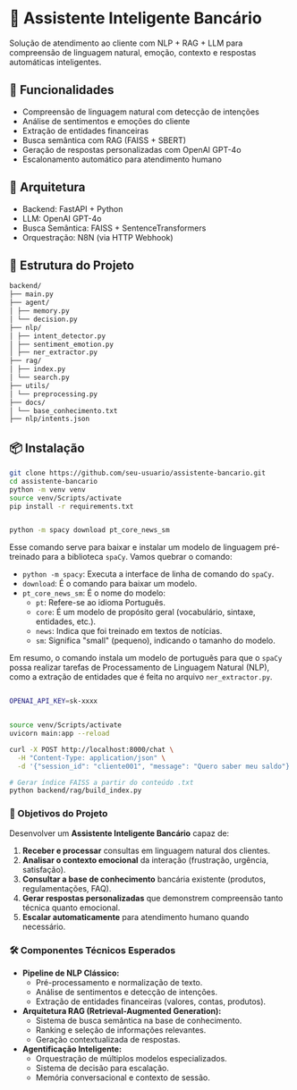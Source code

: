 # 🤖 Assistente Inteligente Bancário

Solução de atendimento ao cliente com NLP + RAG + LLM para compreensão de linguagem natural, emoção, contexto e respostas automáticas inteligentes.

## 🚀 Funcionalidades

- Compreensão de linguagem natural com detecção de intenções
- Análise de sentimentos e emoções do cliente
- Extração de entidades financeiras
- Busca semântica com RAG (FAISS + SBERT)
- Geração de respostas personalizadas com OpenAI GPT-4o
- Escalonamento automático para atendimento humano

## 🧱 Arquitetura

- Backend: FastAPI + Python
- LLM: OpenAI GPT-4o
- Busca Semântica: FAISS + SentenceTransformers
- Orquestração: N8N (via HTTP Webhook)

## 📁 Estrutura do Projeto

```txt
backend/
├── main.py
├── agent/
│ ├── memory.py
│ └── decision.py
├── nlp/
│ ├── intent_detector.py
│ ├── sentiment_emotion.py
│ ├── ner_extractor.py
├── rag/
│ ├── index.py
│ └── search.py
├── utils/
│ └── preprocessing.py
├── docs/
│ └── base_conhecimento.txt
├── nlp/intents.json

```
    

## 📦 Instalação

```bash
git clone https://github.com/seu-usuario/assistente-bancario.git
cd assistente-bancario
python -m venv venv
source venv/Scripts/activate
pip install -r requirements.txt

```

```bash

python -m spacy download pt_core_news_sm

```

Esse comando serve para baixar e instalar um modelo de linguagem pré-treinado para a biblioteca `spaCy`. Vamos quebrar o comando:

*   `python -m spacy`: Executa a interface de linha de comando do `spaCy`.
*   `download`: É o comando para baixar um modelo.
*   `pt_core_news_sm`: É o nome do modelo:
    *   `pt`: Refere-se ao idioma Português.
    *   `core`: É um modelo de propósito geral (vocabulário, sintaxe, entidades, etc.).
    *   `news`: Indica que foi treinado em textos de notícias.
    *   `sm`: Significa "small" (pequeno), indicando o tamanho do modelo.

Em resumo, o comando instala um modelo de português para que o `spaCy` possa realizar tarefas de Processamento de Linguagem Natural (NLP), como a extração de entidades que é feita no arquivo `ner_extractor.py`.



```bash

OPENAI_API_KEY=sk-xxxx


source venv/Scripts/activate
uvicorn main:app --reload

curl -X POST http://localhost:8000/chat \
  -H "Content-Type: application/json" \
  -d '{"session_id": "cliente001", "message": "Quero saber meu saldo"}'

# Gerar índice FAISS a partir do conteúdo .txt
python backend/rag/build_index.py

```

### 🎯 Objetivos do Projeto

Desenvolver um **Assistente Inteligente Bancário** capaz de:

1.  **Receber e processar** consultas em linguagem natural dos clientes.
2.  **Analisar o contexto emocional** da interação (frustração, urgência, satisfação).
3.  **Consultar a base de conhecimento** bancária existente (produtos, regulamentações, FAQ).
4.  **Gerar respostas personalizadas** que demonstrem compreensão tanto técnica quanto emocional.
5.  **Escalar automaticamente** para atendimento humano quando necessário.

### 🛠️ Componentes Técnicos Esperados

*   **Pipeline de NLP Clássico:**
    *   Pré-processamento e normalização de texto.
    *   Análise de sentimentos e detecção de intenções.
    *   Extração de entidades financeiras (valores, contas, produtos).
*   **Arquitetura RAG (Retrieval-Augmented Generation):**
    *   Sistema de busca semântica na base de conhecimento.
    *   Ranking e seleção de informações relevantes.
    *   Geração contextualizada de respostas.
*   **Agentificação Inteligente:**
    *   Orquestração de múltiplos modelos especializados.
    *   Sistema de decisão para escalação.
    *   Memória conversacional e contexto de sessão.
